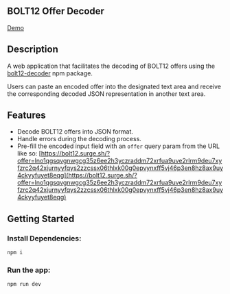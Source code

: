## BOLT12 Offer Decoder

[Demo](https://bolt12.surge.sh/)

## Description

A web application that facilitates the decoding of BOLT12 offers using the [bolt12-decoder](https://github.com/lnbc1QWFyb24/bolt12-decoder) npm package.

Users can paste an encoded offer into the designated text area and receive the corresponding decoded JSON representation in another text area.

## Features

- Decode BOLT12 offers into JSON format.
- Handle errors during the decoding process.
- Pre-fill the encoded input field with an `offer` query param from the URL like so: [https://bolt12.surge.sh/?offer=lno1qgsqvgnwgcg35z6ee2h3yczraddm72xrfua9uve2rlrm9deu7xyfzrc2q42xjurnyyfqys2zzcssx06thlxk00g0epvynxff5vj46p3en8hz8ax9uy4ckyyfuyet8eqg](https://bolt12.surge.sh/?offer=lno1qgsqvgnwgcg35z6ee2h3yczraddm72xrfua9uve2rlrm9deu7xyfzrc2q42xjurnyyfqys2zzcssx06thlxk00g0epvynxff5vj46p3en8hz8ax9uy4ckyyfuyet8eqg)

## Getting Started

### Install Dependencies:

```bash
npm i
```

### Run the app:

```bash
npm run dev
```
